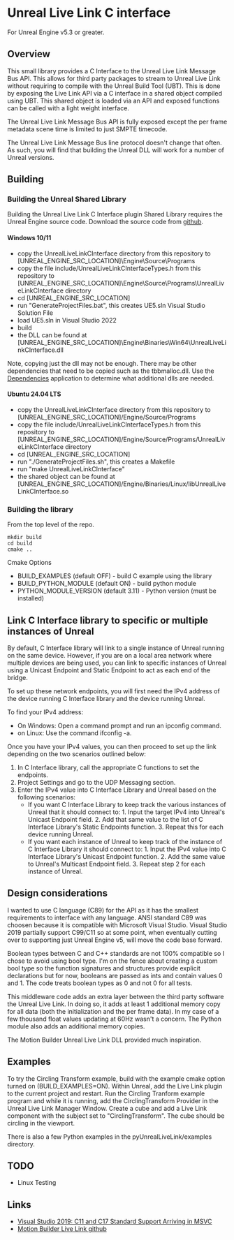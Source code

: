 # Unreal Live Link C interface

For Unreal Engine v5.3 or greater.

## Overview

This small library provides a C Interface to the Unreal Live Link Message Bus API. This allows for third party packages to stream to Unreal Live Link without requiring to compile with the Unreal Build Tool (UBT). This is done by exposing the Live Link API via a C interface in a shared object compiled using UBT. This shared object is loaded via an API and exposed functions can be called with a light weight interface.

The Unreal Live Link Message Bus API is fully exposed except the per frame metadata scene time is limited to just SMPTE timecode. 

The Unreal Live Link Message Bus line protocol doesn't change that often. As such, you will find that building the Unreal DLL will work for a number of Unreal versions.

## Building

### Building the Unreal Shared Library

Building the Unreal Live Link C Interface plugin Shared Library requires the Unreal Engine source code. Download the source code from [github](https://github.com/EpicGames/UnrealEngine).

#### Windows 10/11

 * copy the UnrealLiveLinkCInterface directory from this repository to [UNREAL_ENGINE_SRC_LOCATION]\Engine\Source\Programs
 * copy the file include/UnrealLiveLinkCInterfaceTypes.h from this repository to [UNREAL_ENGINE_SRC_LOCATION]\Engine\Source\Programs\UnrealLiveLinkCInterface directory
 * cd [UNREAL_ENGINE_SRC_LOCATION]
 * run "GenerateProjectFiles.bat", this creates UE5.sln Visual Studio Solution File
 * load UE5.sln in Visual Studio 2022
 * build
 * the DLL can be found at [UNREAL_ENGINE_SRC_LOCATION]\Engine\Binaries\Win64\UnrealLiveLinkCInterface.dll

Note, copying just the dll may not be enough. There may be other dependencies that need to be copied such as the tbbmalloc.dll. Use the [Dependencies](https://github.com/lucasg/Dependencies) application to determine what additional dlls are needed.


#### Ubuntu 24.04 LTS

 * copy the UnrealLiveLinkCInterface directory from this repository to [UNREAL_ENGINE_SRC_LOCATION]/Engine/Source/Programs
 * copy the file include/UnrealLiveLinkCInterfaceTypes.h from this repository to [UNREAL_ENGINE_SRC_LOCATION]/Engine/Source/Programs/UnrealLiveLinkCInterface directory
 * cd [UNREAL_ENGINE_SRC_LOCATION]
 * run "./GenerateProjectFiles.sh", this creates a Makefile
 * run "make UnrealLiveLinkCInterface"
 * the shared object can be found at [UNREAL_ENGINE_SRC_LOCATION]/Engine/Binaries/Linux/libUnrealLiveLinkCInterface.so


### Building the library

From the top level of the repo.

```
mkdir build
cd build
cmake ..
```

Cmake Options
* BUILD_EXAMPLES (default OFF) - build C example using the library
* BUILD_PYTHON_MODULE (default ON) - build python module
* PYTHON_MODULE_VERSION (default 3.11) - Python version (must be installed)

 
## Link C Interface library to specific or multiple instances of Unreal

By default, C Interface library will link to a single instance of Unreal running on the same device. However, if you are on a local area network where multiple devices are being used, you can link to specific instances of Unreal using a Unicast Endpoint and Static Endpoint to act as each end of the bridge.

To set up these network endpoints, you will first need the IPv4 address of the device running C Interface library and the device running Unreal.

To find your IPv4 address:
* On Windows: Open a command prompt and run an ipconfig command.
* on Linux: Use the command ifconfig -a.

Once you have your IPv4 values, you can then proceed to set up the link depending on the two scenarios outlined below:

1. In C Interface library, call the appropriate C functions to set the endpoints.
2. Project Settings and go to the UDP Messaging section.
3. Enter the IPv4 value into C Interface Library and Unreal based on the following scenarios:
      * If you want C Interface Library to keep track the various instances of Unreal that it should connect to:
              1. Input the target IPv4 into Unreal's Unicast Endpoint field.
              2. Add that same value to the list of C Interface Library's Static Endpoints function.
              3. Repeat this for each device running Unreal.
      * If you want each instance of Unreal to keep track of the instance of C Interface Library it should connect to:
              1. Input the IPv4 value into C Interface Library's Unicast Endpoint function.
              2. Add the same value to Unreal's Multicast Endpoint field.
              3. Repeat step 2 for each instance of Unreal.

## Design considerations

I wanted to use C language (C89) for the API as it has the smallest requirements to interface with any language. ANSI standard C89 was choosen because it is compatible with Microsoft Visual Studio. Visual Studio 2019 partially support C99/C11 so at some point, when eventually cutting over to supporting just Unreal Engine v5, will move the code base forward.

Boolean types between C and C++ standards are not 100% compatible so I chose to avoid using bool type. I'm on the fence about creating a custom bool type so the function signatures and structures provide explicit declarations but for now, booleans are passed as ints and contain values 0 and 1. The code treats boolean types as 0 and not 0 for all tests.  

This middleware code adds an extra layer between the third party software the Unreal Live Link. In doing so, it adds at least 1 additional memory copy for all data (both the initialization and the per frame data). In my case of a few thousand float values updating at 60Hz wasn't a concern. The Python module also adds an additional memory copies.

The Motion Builder Unreal Live Link DLL provided much inspiration.

## Examples

To try the Circling Transform example, build with the example cmake option turned on (BUILD_EXAMPLES=ON). Within Unreal, add the Live Link plugin to the current project and restart. Run the Circling Tranform example program and while it is running, add the CirclingTransform Provider in the Unreal Live Link Manager Window. Create a cube and add a Live Link component with the subject set to "CirclingTransform". The cube should be circling in the viewport.

There is also a few Python examples in the pyUnrealLiveLink/examples directory.

## TODO

* Linux Testing


## Links

 * [Visual Studio 2019: C11 and C17 Standard Support Arriving in MSVC](https://devblogs.microsoft.com/cppblog/c11-and-c17-standard-support-arriving-in-msvc/)
 * [Motion Builder Live Link github](https://github.com/ue4plugins/MobuLiveLink)

